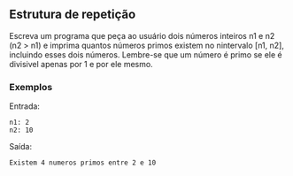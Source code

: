 ## Estrutura de repetição

<p>
Escreva um programa que peça ao usuário dois números inteiros n1 e n2 (n2 > n1) e imprima quantos números primos existem no nintervalo [n1, n2], incluindo esses dois números. Lembre-se que um número é primo se ele é divisivel apenas por 1 e por ele mesmo.
</p>

### Exemplos

Entrada:

```
n1: 2
n2: 10
```

Saída:

```
Existem 4 numeros primos entre 2 e 10
```
